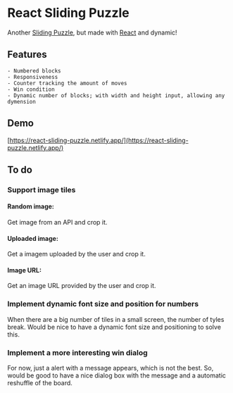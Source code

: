# React Sliding Puzzle

Another [Sliding Puzzle](https://en.wikipedia.org/wiki/Sliding_puzzle), but made with [React](https://reactjs.org/) and dynamic!


## Features

    - Numbered blocks
    - Responsiveness
    - Counter tracking the amount of moves
    - Win condition
    - Dynamic number of blocks; with width and height input, allowing any dymension

## Demo
[https://react-sliding-puzzle.netlify.app/](https://react-sliding-puzzle.netlify.app/)

## To do

### Support image tiles
#### Random image:
Get image from an API and crop it.
#### Uploaded image:
Get a imagem uploaded by the user and crop it.
#### Image URL:
Get an image URL provided by the user and crop it.


### Implement dynamic font size and position for numbers
When there are a big number of tiles in a small screen, the number of tyles break. Would be nice to have a dynamic font size and positioning to solve this.


### Implement a more interesting win dialog
For now, just a alert with a message appears, which is not the best. So, would be good to have a nice dialog box with the message and a automatic reshuffle of the board.

